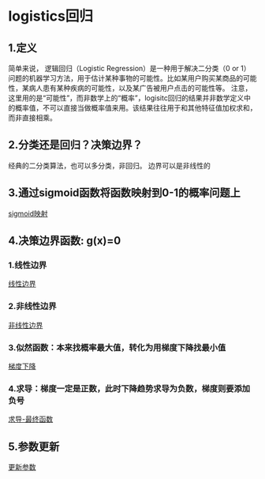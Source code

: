 # logistics回归

## 1.定义
简单来说， 逻辑回归（Logistic Regression）是一种用于解决二分类（0 or 1）问题的机器学习方法，用于估计某种事物的可能性。比如某用户购买某商品的可能性，某病人患有某种疾病的可能性，以及某广告被用户点击的可能性等。 注意，这里用的是“可能性”，而非数学上的“概率”，logisitc回归的结果并非数学定义中的概率值，不可以直接当做概率值来用。该结果往往用于和其他特征值加权求和，而非直接相乘。

## 2.分类还是回归？决策边界？
经典的二分类算法，也可以多分类，非回归。
边界可以是非线性的

## 3.通过sigmoid函数将函数映射到0-1的概率问题上
[sigmoid映射](https://github.com/di-chong/Machine-Learning/blob/main/Logistic_Regression/picture/1.png)

## 4.决策边界函数: g(x)=0
### 1.线性边界
[线性边界](https://github.com/di-chong/Machine-Learning/blob/main/Logistic_Regression/picture/2.png)

### 2.非线性边界
[非线性边界](https://github.com/di-chong/Machine-Learning/blob/main/Logistic_Regression/picture/3.png)

### 3.似然函数：本来找概率最大值，转化为用梯度下降找最小值
[梯度下降](https://github.com/di-chong/Machine-Learning/blob/main/Logistic_Regression/picture/4.png)

### 4.求导：梯度一定是正数，此时下降趋势求导为负数，梯度则要添加负号
[求导-最终函数](https://github.com/di-chong/Machine-Learning/blob/main/Logistic_Regression/picture/5.png)


## 5.参数更新
[更新参数](https://github.com/di-chong/Machine-Learning/blob/main/Logistic_Regression/picture/6.png)

